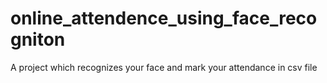 # online_attendence_using_face_recogniton
A project which recognizes your face and mark your attendance in csv file
